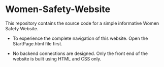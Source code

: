 # Women-Safety-Website
This repository contains the source code for a simple informative Women Safety Website.

  * To experience the complete navigation of this website. Open the StartPage.html file first.

  * No backend connections are designed. Only the front end of the website is built using HTML and CSS only.

